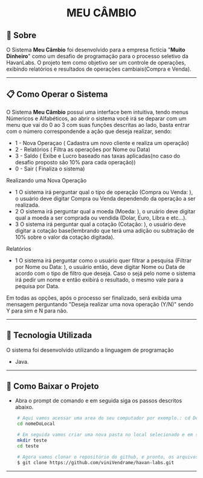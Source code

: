 <h1 align="center">
 MEU CÂMBIO
</h1>

## 📑 Sobre

O Sistema **Meu Câmbio** foi desenvolvido para a empresa fictícia  "**Muito Dinheiro**" como um desafio de programação para o processo seletivo da HavanLabs. O projeto tem como objetivo ser um controle de operações, exibindo relatórios e resultados de operações cambiais(Compra e Venda).

---

## 📋 Como Operar o Sistema

O Sistema **Meu Câmbio** possui uma interface bem intuitiva, tendo menus Númericos e Alfabéticos, ao abrir o sistema você irá se deparar com um menu que vai do 0 ao 3 com suas funções descritas ao lado, basta entrar com o número correspondende a ação que deseja realizar, sendo:

- 1 - Nova Operaçao ( Cadastra um novo cliente e realiza um operação)
- 2 - Relatórios ( Filtra as operações por Nome ou Data)
- 3 - Saldo ( Exibe e Lucro baseado nas taxas aplicadas(no caso do desafio proposto são 10% para cada operação))
- 0 - Sair ( Finaliza o sistema)

Realizando uma Nova Operação

- 1 O sistema irá perguntar qual o tipo de operação (Compra ou Venda: ), o usuário deve digitar Compra ou Venda dependendo da operação a ser realizada.
- 2 O sistema irá perguntar qual a moeda (Moeda: ), o uruário deve digitar qual a moeda a ser comprada ou vendida (Dolar, Euro, Libra e etc...).
- 3 O sistema irá perguntar qual a cotação (Cotação: ), o usuário deve digitar a cotação base(lembrando que terá uma adição ou subtração de 10% sobre o valor da cotação digitada).

Relatórios

- 1 O sistema irá perguntar como o usuário quer filtrar a pesquisa (Filtrar por Nome ou Data: ), o usuário então, deve digitar Nome ou Data de acordo com o tipo de filtro que deseja. Caso o sejá pelo nome o sistema irá pedir um nome e então exibirá o resultado, o mesmo vale para a pequisa por Data.
 

Em todas as opções, após o processo ser finalizado, será exibida uma mensagem perguntando "Deseja realizar uma nova operação (Y/N)" sendo Y para sim e N para não.

---

## 🚀 Tecnologia Utilizada

O sistema foi desenvolvido utilizando a linguagem de programação

- Java.

---

## 📂 Como Baixar o Projeto

- Abra o prompt de comando e em seguida siga os passos descritos abaixo.

```bash
    # Aqui vamos acessar uma area do seu computador por exemplo.: cd Desktop
    cd nomeDoLocal

    # Em seguida vamos criar uma nova pasta no local selecionado e em seguida acessar a pasta criada
    mkdir teste
    cd teste

    # Agora vamos clonar o repositório do github, e pronto, os arquivos serão clonados para a pasta criada nos passos acima.
    $ git clone https://github.com/viniVendrame/havan-labs.git

```

---
